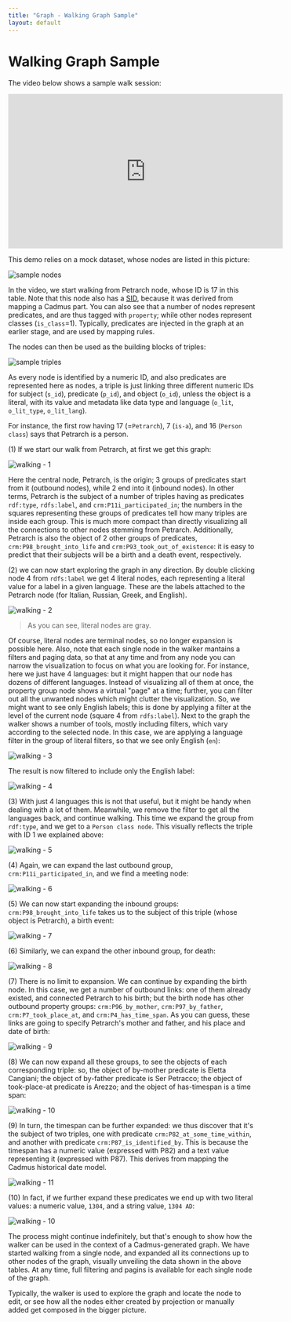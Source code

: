 ```yaml
---
title: "Graph - Walking Graph Sample" 
layout: default
---
```


# Walking Graph Sample

The video below shows a sample walk session:

<iframe width="560" height="315" src="https://www.youtube.com/embed/P0TlqbOi590" title="YouTube video player" frameborder="0" allow="accelerometer; autoplay; clipboard-write; encrypted-media; gyroscope; picture-in-picture; web-share" allowfullscreen></iframe>

This demo relies on a mock dataset, whose nodes are listed in this picture:

![sample nodes](../../../img/cadmus/graph/walker-vid-01.png)

In the video, we start walking from Petrarch node, whose ID is 17 in this table. Note that this node also has a [SID](graph-mappings.md#source-id-sid), because it was derived from mapping a Cadmus part. You can also see that a number of nodes represent predicates, and are thus tagged with `property`; while other nodes represent classes (`is_class`=1). Typically, predicates are injected in the graph at an earlier stage, and are used by mapping rules.

The nodes can then be used as the building blocks of triples:

![sample triples](../../../img/cadmus/graph/walker-vid-02.png)

As every node is identified by a numeric ID, and also predicates are represented here as nodes, a triple is just linking three different numeric IDs for subject (`s_id`), predicate (`p_id`), and object (`o_id`), unless the object is a literal, with its value and metadata like data type and language (`o_lit`, `o_lit_type`, `o_lit_lang`).

For instance, the first row having 17 (=`Petrarch`), 7 (`is-a`), and 16 (`Person class`) says that Petrarch is a person.

(1) If we start our walk from Petrarch, at first we get this graph:

![walking - 1](../../../img/cadmus/graph/walker-vid-03.png)

Here the central node, Petrarch, is the origin; 3 groups of predicates start from it (outbound nodes), while 2 end into it (inbound nodes). In other terms, Petrarch is the subject of a number of triples having as predicates `rdf:type`, `rdfs:label`, and `crm:P11i_participated_in`; the numbers in the squares representing these groups of predicates tell how many triples are inside each group. This is much more compact than directly visualizing all the connections to other nodes stemming from Petrarch. Additionally, Petrarch is also the object of 2 other groups of predicates, `crm:P98_brought_into_life` and `crm:P93_took_out_of_existence`: it is easy to predict that their subjects will be a birth and a death event, respectively.

(2) we can now start exploring the graph in any direction. By double clicking node 4 from `rdfs:label` we get 4 literal nodes, each representing a literal value for a label in a given language. These are the labels attached to the Petrarch node (for Italian, Russian, Greek, and English).

![walking - 2](../../../img/cadmus/graph/walker-vid-04.png)

>As you can see, literal nodes are gray.

Of course, literal nodes are terminal nodes, so no longer expansion is possible here. Also, note that each single node in the walker mantains a filters and paging data, so that at any time and from any node you can narrow the visualization to focus on what you are looking for. For instance, here we just have 4 languages: but it might happen that our node has dozens of different languages. Instead of visualizing all of them at once, the property group node shows a virtual "page" at a time; further, you can filter out all the unwanted nodes which might clutter the visualization. So, we might want to see only English labels; this is done by applying a filter at the level of the current node (square 4 from `rdfs:label`). Next to the graph the walker shows a number of tools, mostly including filters, which vary according to the selected node. In this case, we are applying a language filter in the group of literal filters, so that we see only English (`en`):

![walking - 3](../../../img/cadmus/graph/walker-vid-05.png)

The result is now filtered to include only the English label:

![walking - 4](../../../img/cadmus/graph/walker-vid-06.png)

(3) With just 4 languages this is not that useful, but it might be handy when dealing with a lot of them. Meanwhile, we remove the filter to get all the languages back, and continue walking. This time we expand the group from `rdf:type`, and we get to a `Person class node`. This visually reflects the triple with ID 1 we explained above:

![walking - 5](../../../img/cadmus/graph/walker-vid-07.png)

(4) Again, we can expand the last outbound group, `crm:P11i_participated_in`, and we find a meeting node:

![walking - 6](../../../img/cadmus/graph/walker-vid-07.png)

(5) We can now start expanding the inbound groups: `crm:P98_brought_into_life` takes us to the subject of this triple (whose object is Petrarch), a birth event:

![walking - 7](../../../img/cadmus/graph/walker-vid-08.png)

(6) Similarly, we can expand the other inbound group, for death:

![walking - 8](../../../img/cadmus/graph/walker-vid-09.png)

(7) There is no limit to expansion. We can continue by expanding the birth node. In this case, we get a number of outbound links: one of them already existed, and connected Petrarch to his birth; but the birth node has other outbound property groups: `crm:P96_by_mother`, `crm:P97_by_father`, `crm:P7_took_place_at`, and `crm:P4_has_time_span`. As you can guess, these links are going to specify Petrarch's mother and father, and his place and date of birth:

![walking - 9](../../../img/cadmus/graph/walker-vid-10.png)

(8) We can now expand all these groups, to see the objects of each corresponding triple: so, the object of by-mother predicate is Eletta Cangiani; the object of by-father predicate is Ser Petracco; the object of took-place-at predicate is Arezzo; and the object of has-timespan is a time span:

![walking - 10](../../../img/cadmus/graph/walker-vid-11.png)

(9) In turn, the timespan can be further expanded: we thus discover that it's the subject of two triples, one with predicate `crm:P82_at_some_time_within`, and another with predicate `crm:P87_is_identified_by`. This is because the timespan has a numeric value (expressed with P82) and a text value representing it (expressed with P87). This derives from mapping the Cadmus historical date model.

![walking - 11](../../../img/cadmus/graph/walker-vid-12.png)

(10) In fact, if we further expand these predicates we end up with two literal values: a numeric value, `1304`, and a string value, `1304 AD`:

![walking - 10](../../../img/cadmus/graph/walker-vid-13.png)

The process might continue indefinitely, but that's enough to show how the walker can be used in the context of a Cadmus-generated graph. We have started walking from a single node, and expanded all its connections up to other nodes of the graph, visually unveiling the data shown in the above tables. At any time, full filtering and pagins is available for each single node of the graph.

Typically, the walker is used to explore the graph and locate the node to edit, or see how all the nodes either created by projection or manually added get composed in the bigger picture.
